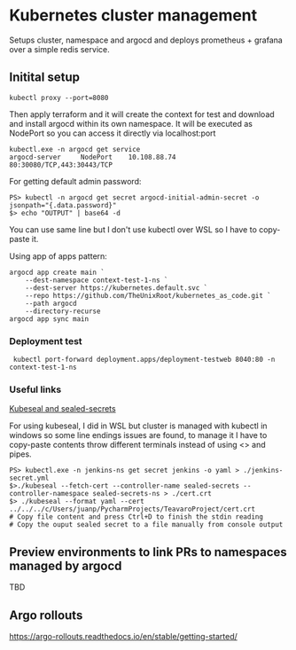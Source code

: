 # Kubernetes cluster management

Setups cluster, namespace and argocd and deploys prometheus + grafana over a simple redis service.

## Initital setup
```commandline
kubectl proxy --port=8080
```
Then apply terraform and it will create the context for test and download and install argocd within its own namespace.
It will be executed as NodePort so you can access it directly via localhost:port

```commandline
kubectl.exe -n argocd get service
argocd-server     NodePort    10.108.88.74       80:30080/TCP,443:30443/TCP
```

For getting default admin password:
```commandline
PS> kubectl -n argocd get secret argocd-initial-admin-secret -o jsonpath="{.data.password}"
$> echo "OUTPUT" | base64 -d
```
You can use same line but I don't use kubectl over WSL so I have to copy-paste it.

Using app of apps pattern:
```commandline
argocd app create main `
    --dest-namespace context-test-1-ns `
    --dest-server https://kubernetes.default.svc `
    --repo https://github.com/TheUnixRoot/kubernetes_as_code.git `
    --path argocd
    --directory-recurse
argocd app sync main
```

### Deployment test
```commandline
 kubectl port-forward deployment.apps/deployment-testweb 8040:80 -n context-test-1-ns
```


### Useful links
[Kubeseal and sealed-secrets](https://medium.com/@abdullah.devops.91/how-to-use-sealed-secrets-in-kubernetes-b6c69c84d1c2)

For using kubeseal, I did in WSL but cluster is managed with kubectl in windows so some line endings issues are found, to manage it I have to copy-paste contents throw different terminals instead of using <> and pipes.

```commandline
PS> kubectl.exe -n jenkins-ns get secret jenkins -o yaml > ./jenkins-secret.yml
$>./kubeseal --fetch-cert --controller-name sealed-secrets --controller-namespace sealed-secrets-ns > ./cert.crt
$> ./kubeseal --format yaml --cert ../../../c/Users/juanp/PycharmProjects/TeavaroProject/cert.crt
# Copy file content and press Ctrl+D to finish the stdin reading
# Copy the ouput sealed secret to a file manually from console output
```

## Preview environments to link PRs to namespaces managed by argocd
TBD

## Argo rollouts
https://argo-rollouts.readthedocs.io/en/stable/getting-started/

